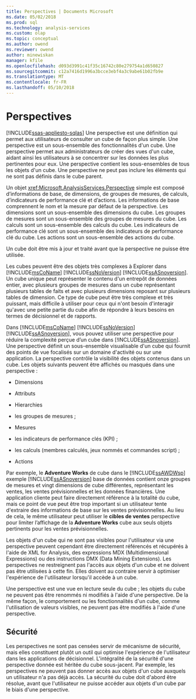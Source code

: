 ```yaml
---
title: Perspectives | Documents Microsoft
ms.date: 05/02/2018
ms.prod: sql
ms.technology: analysis-services
ms.custom: olap
ms.topic: conceptual
ms.author: owend
ms.reviewer: owend
author: minewiskan
manager: kfile
ms.openlocfilehash: d093d3991c41f35c16742c80e279754a1d650827
ms.sourcegitcommit: c12a7416d1996a3bcce3ebf4a3c9abe61b02fb9e
ms.translationtype: MT
ms.contentlocale: fr-FR
ms.lasthandoff: 05/10/2018
---
```

# <a name="perspectives"></a>Perspectives
[!INCLUDE[ssas-appliesto-sqlas](../../includes/ssas-appliesto-sqlas.md)]
  Une perspective est une définition qui permet aux utilisateurs de consulter un cube de façon plus simple. Une perspective est un sous-ensemble des fonctionnalités d'un cube. Une perspective permet aux administrateurs de créer des vues d'un cube, aidant ainsi les utilisateurs à se concentrer sur les données les plus pertinentes pour eux. Une perspective contient les sous-ensembles de tous les objets d'un cube. Une perspective ne peut pas inclure les éléments qui ne sont pas définis dans le cube parent.  
  
 Un objet <xref:Microsoft.AnalysisServices.Perspective> simple est composé d’informations de base, de dimensions, de groupes de mesures, de calculs, d’indicateurs de performance clé et d’actions. Les informations de base comprennent le nom et la mesure par défaut de la perspective. Les dimensions sont un sous-ensemble des dimensions du cube. Les groupes de mesures sont un sous-ensemble des groupes de mesures du cube. Les calculs sont un sous-ensemble des calculs du cube. Les indicateurs de performance clé sont un sous-ensemble des indicateurs de performance clé du cube. Les actions sont un sous-ensemble des actions du cube.  
  
 Un cube doit être mis à jour et traité avant que la perspective ne puisse être utilisée.  
  
 Les cubes peuvent être des objets très complexes à Explorer dans [!INCLUDE[msCoName](../../includes/msconame-md.md)] [!INCLUDE[ssNoVersion](../../includes/ssnoversion-md.md)] [!INCLUDE[ssASnoversion](../../includes/ssasnoversion-md.md)]. Un cube unique peut représenter le contenu d'un entrepôt de données entier, avec plusieurs groupes de mesures dans un cube représentant plusieurs tables de faits et avec plusieurs dimensions reposant sur plusieurs tables de dimension. Ce type de cube peut être très complexe et très puissant, mais difficile à utiliser pour ceux qui n'ont besoin d'interagir qu'avec une petite partie du cube afin de répondre à leurs besoins en termes de décisionnel et de rapports.  
  
 Dans [!INCLUDE[msCoName](../../includes/msconame-md.md)] [!INCLUDE[ssNoVersion](../../includes/ssnoversion-md.md)] [!INCLUDE[ssASnoversion](../../includes/ssasnoversion-md.md)], vous pouvez utiliser une perspective pour réduire la complexité perçue d’un cube dans [!INCLUDE[ssASnoversion](../../includes/ssasnoversion-md.md)]. Une perspective définit un sous-ensemble visualisable d'un cube qui fournit des points de vue focalisés sur un domaine d'activité ou sur une application. La perspective contrôle la visibilité des objets contenus dans un cube. Les objets suivants peuvent être affichés ou masqués dans une perspective :  
  
-   Dimensions  
  
-   Attributs  
  
-   Hierarchies  
  
-   les groupes de mesures ;  
  
-   Mesures  
  
-   les indicateurs de performance clés (KPI) ;  
  
-   les calculs (membres calculés, jeux nommés et commandes script) ;  
  
-   Actions  
  
 Par exemple, le **Adventure Works** de cube dans le [!INCLUDE[ssAWDWsp](../../includes/ssawdwsp-md.md)] exemple [!INCLUDE[ssASnoversion](../../includes/ssasnoversion-md.md)] base de données contient onze groupes de mesures et vingt dimensions de cube différentes, représentant les ventes, les ventes prévisionnelles et les données financières. Une application cliente peut faire directement référence à la totalité du cube, mais ce point de vue peut être trop important si un utilisateur tente d'extraire des informations de base sur les ventes prévisionnelles. Au lieu de cela, le même utilisateur peut utiliser le **cibles de ventes** perspective pour limiter l’affichage de la **Adventure Works** cube aux seuls objets pertinents pour les ventes prévisionnelles.  
  
 Les objets d'un cube qui ne sont pas visibles pour l'utilisateur via une perspective peuvent cependant être directement référencés et récupérés à l'aide de XML for Analysis, des expressions MDX (Multidimensional Expressions) ou des instructions DMX (Data Mining Extensions). Les perspectives ne restreignent pas l'accès aux objets d'un cube et ne doivent pas être utilisées à cette fin. Elles doivent au contraire servir à optimiser l'expérience de l'utilisateur lorsqu'il accède à un cube.  
  
 Une perspective est une vue en lecture seule du cube ; les objets du cube ne peuvent pas être renommés ni modifiés à l'aide d'une perspective. De la même façon, le comportement ou les fonctionnalités d'un cube, comme l'utilisation de valeurs visibles, ne peuvent pas être modifiés à l'aide d'une perspective.  
  
## <a name="security"></a>Sécurité  
 Les perspectives ne sont pas censées servir de mécanisme de sécurité, mais elles constituent plutôt un outil qui optimise l'expérience de l'utilisateur dans les applications de décisionnel. L'intégralité de la sécurité d'une perspective donnée est héritée du cube sous-jacent. Par exemple, les perspectives ne peuvent pas donner accès aux objets d'un cube auxquels un utilisateur n'a pas déjà accès. La sécurité du cube doit d'abord être résolue, avant que l'utilisateur ne puisse accéder aux objets d'un cube par le biais d'une perspective.  
  
  
